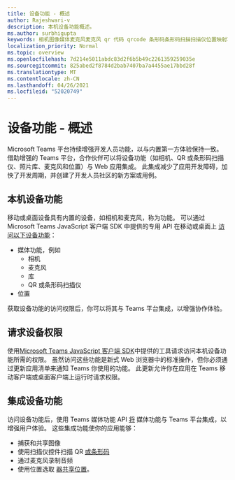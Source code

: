 ```yaml
---
title: 设备功能 - 概述
author: Rajeshwari-v
description: 本机设备功能概述。
ms.author: surbhigupta
keywords: 相机图像媒体麦克风麦克风 qr 代码 qrcode 条形码条形码扫描扫描仪位置映射功能本机设备权限
localization_priority: Normal
ms.topic: overview
ms.openlocfilehash: 7d214e5011abdc83d2f6b5b49c2261359259035e
ms.sourcegitcommit: 825abed2f8784d2bab7407ba7a4455ae17bbd28f
ms.translationtype: MT
ms.contentlocale: zh-CN
ms.lasthandoff: 04/26/2021
ms.locfileid: "52020749"
---
```

# <a name="device-capabilities---overview"></a>设备功能 - 概述

Microsoft Teams 平台持续增强开发人员功能，以与内置第一方体验保持一致。 借助增强的 Teams 平台，合作伙伴可以将设备功能（如相机、QR 或条形码扫描仪、照片库、麦克风和位置）与 Web 应用集成。 此集成减少了应用开发障碍，加快了开发周期，并创建了开发人员社区的新方案或用例。

## <a name="native-device-capabilities"></a>本机设备功能

移动或桌面设备具有内置的设备，如相机和麦克风，称为功能。 可以通过 Microsoft Teams JavaScript 客户端 SDK 中提供的专用 API 在移动或桌面上 [访问以下设备功能](/javascript/api/overview/msteams-client?view=msteams-client-js-latest&preserve-view=true)：
* 媒体功能，例如
    * 相机
    * 麦克风
    * 库
    * QR 或条形码扫描仪
* 位置

获取设备功能的访问权限后，你可以将其与 Teams 平台集成，以增强协作体验。 

## <a name="request-device-permissions"></a>请求设备权限

使用[Microsoft Teams JavaScript 客户端 SDK](/javascript/api/overview/msteams-client?view=msteams-client-js-latest&preserve-view=true)中提供[](native-device-permissions.md)的工具请求访问本机设备功能所需的权限。 虽然访问这些功能是新式 Web 浏览器中的标准操作，但你必须通过更新应用清单来通知 Teams 你使用的功能。 此更新允许你在应用在 Teams 移动客户端或桌面客户端上运行时请求权限。
 
 ## <a name="integrate-device-capabilities"></a>集成设备功能

访问设备功能后，使用 Teams 媒体功能 API [将](mobile-camera-image-permissions.md) 媒体功能与 Teams 平台集成，以增强用户体验。 这些集成功能使你的应用能够：

* 捕获和共享图像
* 使用扫描仪控件扫描 QR [或条形码](qr-barcode-scanner-capability.md)
* 通过麦克风录制音频
* 使用位置选取 [器共享位置](location-capability.md)。
